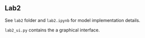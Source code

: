 ## Lab2

See `lab2` folder and `lab2.ipynb` for model implementation details.

`lab2_ui.py` contains the a graphical interface.